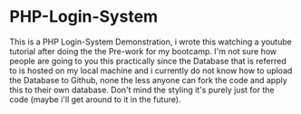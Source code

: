 # PHP-Login-System

This is a PHP Login-System Demonstration, i wrote this watching a youtube tutorial after doing the the Pre-work for my bootcamp. I'm not sure how people are going to you this  practically since the Database that is referred to is hosted on my local machine and i currently do not know how to upload the Database to Github, none the less anyone can fork the code and apply this to their own database. Don't mind the styling it's purely just for the code (maybe i'll get around to it in the future).
